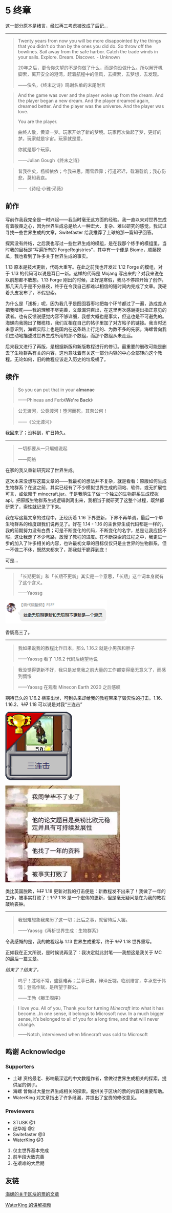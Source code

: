 # 5 终章

这一部分原本是绪言，经过再三考虑被改成了后记...

-----

> Twenty years from now you will be more disappointed by the things that you didn't do than by the ones you did do. So throw off the bowlines. Sail away from the safe harbor. Catch the trade winds in your sails. Explore. Dream. Discover. - Unknown
>
> 20年之后，更令你失望的不是你做了什么，而是你没做什么。所以解开帆脚索，离开安全的港湾，赶着航程中的信风，去探索，去梦想，去发现。
>
> ——佚名，《终末之诗》鸣谢名单的末尾附言

> And the game was over and the player woke up from the dream. And the player began a new dream. And the player dreamed again, dreamed better. And the player was the universe. And the player was love.
>
> You are the player.
>
> 曲终人散，黄粱一梦。玩家开始了新的梦境。玩家再次做起了梦，更好的梦。玩家就是宇宙。玩家就是爱。
>
> 你就是那个玩家。
>
> ——Julian Gough《终末之诗》

> 昔我往矣，杨柳依依；今我来思，雨雪霏霏；行道迟迟，载渴载饥；我心伤悲，莫知我哀。
>
> ——《诗经·小雅·采薇》

## 前作

写前作我我完全是一时兴起——我当时毫无这方面的经验。我一直以来对世界生成有着敬畏之心，因为世界生成总是给人一种宏大、复杂、难以研究的感觉。我试过寻找一些世界生成的文章，Switefaster 给我推荐了土球的那一篇知乎回答。

探索没有终结，之后我也写过一些世界生成的模组，是在我那个练手的模组里。当时我的目标是“写遍所有的 ForgeRegistries”，其中有一个便是 Biome，顺藤摸瓜，我也看到了许多关于世界生成的事实。

1.13 原本是技术更新，代码大重写。在此之前我也开发过 1.12 Forge 的模组，对于 1.13 的代码可以说是耳目一新。这样的代码是 Mojang 写出来的？对我来说在以前想都不敢想。1.13 Forge 刚出的时候，正好是寒假，我马不停蹄开始了创作，那几天几乎是不分昼夜，终于在令我自己都难以相信的短时间内完成了文章。我硬着头皮发布了，不假思索。

为什么是「浅析」呢，因为我几乎是囫囵吞枣地把每个环节都过了一遍，造成差点把我噎死——我的理解不尽完善，文章漏洞百出，在这里再次感谢提出指正意见的读者。也有反馈说感觉内容不够详细，我想大概也是事实，但这也是不可避免的。海螺向我抛出了橄榄枝，我们互相在自己的帖子里加了对方帖子的链接。我当时还未意识到，海螺实际上也是国内在这条路上行走的、为数不多的先驱。海螺曾向我们生动地描述过世界生成所用的那个数组，而那个数组从未走远。

后来我又进行了再版，是根据新版和新版教程进行的修订。最重要的删改可能是删去了生物群系有关的内容，这也意味着有关这一部分内容的中心全部转向这个教程。无论如何，旧的教程应该走入历史的垃圾桶了。

## 续作

> So you can put that in your **almanac**
>
> ——Phineas and Ferb《**We're Back**》

> 公无渡河，公竟渡河！堕河而死，其奈公何！
>
> ——《公无渡河》

我回来了；没料到，旷日持久。

-----

> 一切都要从一只蝙蝠说起
>
> ——网络

在家的我又重新研究起了世界生成。

这次本来没想写这篇文章的——我最初的想法并不复杂，就是看看：原版如何生成生物群系？在这之前，其实已经有了不少模拟世界生成的网站、软件，或无扩展性可言，或依赖于 minecraft.jar。于是我萌生了做一个独立的生物群系生成模拟 api。把原版生物群系生成逻辑剥离出来，我相当于就研究了这整个过程，既然都研究了，索性就记录了下来。

我在写这篇文章的过程中，正经历着 1.16 下界更新，下界不再单调，最后一个单生物群系的维度跟我们说再见了。好在 1.14 - 1.16 的主世界生成代码都是一样的，我的前期努力没有白费；可是不断变化的代码，不断变化的名字，总是让我应接不暇，这让我走了不少弯路，放慢了教程的进度。在不断探索的过程之中，我更进一步的加入了许多相关的内容，也许最初文章的目标仅仅只是主世界的生物群系，但一不做二不休，既然来都来了，那我就干脆莽到底！

可是...

-----

> 「长期更新」和「长期不更新」其实是一个意思，「长期」这个词本身就有了这个含义。
>
> ——Yaossg

![](<resources/quotes/SF's sigh.png>)

香肠高三了。

-----

> 我如果说我的教程比作日本，那么 1.16.2 就是小男孩和胖子
>
> ——Yaossg 看了 1.16.2 代码后绝望地说

> 我没觉得更新不好，我只是发觉我之前大量的工作都变得毫无意义了，而感到惆怅
>
> ——Yaossg 在观看 Minecon Earth 2020 之后感叹

期待已久的 1.16.2 横空出世，可到头来却给我的教程带来了毁灭性的打击。1.16、1.16.2、~~1.17~~ 1.18 可以说是对我“三连击”

![](resources/trio.png)

![](resources/quotes/Brexit.png)

类比英国脱欧，~~1.17~~ 1.18 更新对我的打击便是：新教程发不出来了！我做了一年的工作，被事实打败了！~~1.17~~ 1.18 是一个宏伟的更新，但是毫无疑问是在为我的教程敲响丧钟。

-----

>我很难想象我亲历了这一切；此后之事，就留待后人罢。
>
>——Yaossg《再析世界生成：生物群系》

令我感慨的是，我的教程起与 1.13 世界生成重写，终于 ~~1.17~~ 1.18 世界重写。

正如我在正文所说，是时候说再见了：我决定就此封笔——我想这是我关于 MC 的最后一篇文章。

_结束了？结束了。_

> 呜乎！胜地不常，盛筵难再；兰亭已矣，梓泽丘墟。临别赠言，幸承恩于伟饯；登高作赋，是所望于群公。
>
> ——王勃《滕王阁序》

> I love you. All of you, Thank you for turning *Minecraft* into what it has become...In one sense, it belongs to Microsoft now. In a much bigger sense, it’s belonged to all of you for a long time, and that will never change.
>
> ——Notch, interviewed when Minecraft was sold to Microsoft

## 鸣谢 Acknowledge

### Supporters

- 土球 资格最老、影响最深远的中文教程作者，曾做过世界生成相关的探索。提供层的例子。
- 海螺 曾做过大量世界生成相关的探索。提供关于区块的票的内容的重要帮助。
- WaterKing 对文章指出了许多纰漏，并提出了宝贵的修改意见。

### Previewers

- 3TUSK @1
- 纪华裕 @2
- Switefaster @3
- WaterKing @3


1. 仅主世界基本完成
2. 前半段大致完善
3. 在艰难的大后期

## 友链

[海螺的关于区块的票的文章](https://izzel.io/2020/09/09/chunks-and-tickets/)

[WaterKing 的讲解视频](https://www.bilibili.com/video/BV12g41177pg)
